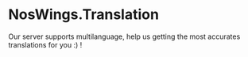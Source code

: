 # NosWings.Translation
Our server supports multilanguage, help us getting the most accurates translations for you :) !
